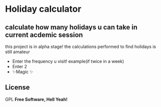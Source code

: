# Holiday calculator
## calculate how many holidays u can take in current acdemic session
this project is in alpha stage! the calculations performed to find holidays is still amateur

- Enter the frequency u visit! example(if twice in a week)
- Enter 2
- ✨Magic ✨
## License
GPL
**Free Software, Hell Yeah!**
